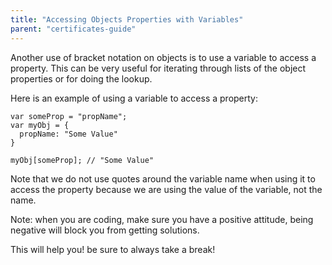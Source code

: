 ```yaml
---
title: "Accessing Objects Properties with Variables"
parent: "certificates-guide"
---
```


Another use of bracket notation on objects is to use a variable to access a property. This can be very useful for iterating through lists of the object properties or for doing the lookup.

Here is an example of using a variable to access a property:

    var someProp = "propName";
    var myObj = {
      propName: "Some Value"
    }

    myObj[someProp]; // "Some Value"

Note that we do not use quotes around the variable name when using it to access the property because we are using the value of the variable, not the name.

Note: when you are coding, make sure you have a positive attitude, being negative will block you from getting solutions.

This will help you! be sure to always take a break!
